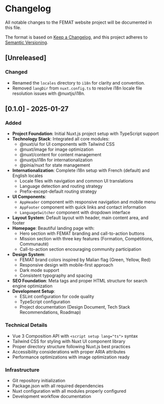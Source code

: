 # Changelog

All notable changes to the FEMAT website project will be documented in this file.

The format is based on [Keep a Changelog](https://keepachangelog.com/en/1.0.0/),
and this project adheres to [Semantic Versioning](https://semver.org/spec/v2.0.0.html).

## [Unreleased]

### Changed
- Renamed the `locales` directory to `i18n` for clarity and convention.
- Removed `langDir` from `nuxt.config.ts` to resolve i18n locale file resolution issues with @nuxtjs/i18n.

## [0.1.0] - 2025-01-27

### Added
- **Project Foundation**: Initial Nuxt.js project setup with TypeScript support
- **Technology Stack**: Integrated all core modules:
  - @nuxt/ui for UI components with Tailwind CSS
  - @nuxt/image for image optimization
  - @nuxt/content for content management
  - @nuxtjs/i18n for internationalization
  - @pinia/nuxt for state management
- **Internationalization**: Complete i18n setup with French (default) and English locales
  - Locale files with navigation and common UI translations
  - Language detection and routing strategy
  - Prefix-except-default routing strategy
- **UI Components**: 
  - `AppHeader` component with responsive navigation and mobile menu
  - `AppFooter` component with quick links and contact information
  - `LanguageSwitcher` component with dropdown interface
- **Layout System**: Default layout with header, main content area, and footer
- **Homepage**: Beautiful landing page with:
  - Hero section with FEMAT branding and call-to-action buttons
  - Mission section with three key features (Formation, Compétitions, Communauté)
  - Call-to-action section encouraging community participation
- **Design System**: 
  - FEMAT brand colors inspired by Malian flag (Green, Yellow, Red)
  - Responsive design with mobile-first approach
  - Dark mode support
  - Consistent typography and spacing
- **SEO Foundation**: Meta tags and proper HTML structure for search engine optimization
- **Development Setup**: 
  - ESLint configuration for code quality
  - TypeScript configuration
  - Project documentation (Design Document, Tech Stack Recommendations, Roadmap)

### Technical Details
- Vue 3 Composition API with `<script setup lang="ts">` syntax
- Tailwind CSS for styling with Nuxt UI component library
- Proper directory structure following Nuxt.js best practices
- Accessibility considerations with proper ARIA attributes
- Performance optimizations with image optimization ready

### Infrastructure
- Git repository initialization
- Package.json with all required dependencies
- Nuxt configuration with all modules properly configured
- Development workflow documentation
